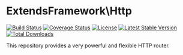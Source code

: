 # ExtendsFramework\Http
[![Build Status](https://travis-ci.org/extendsframework/extends-http.svg?branch=master)](https://travis-ci.org/extendsframework/extends-http)
[![Coverage Status](https://coveralls.io/repos/github/extendsframework/extends-http/badge.svg?branch=master)](https://coveralls.io/github/extendsframework/extends-http?branch=master)
[![License](https://poser.pugx.org/extendsframework/extends-http/license)](https://packagist.org/packages/extendsframework/extends-http)
[![Latest Stable Version](https://poser.pugx.org/extendsframework/extends-http/v/stable)](https://packagist.org/packages/extendsframework/extends-http)
[![Total Downloads](https://poser.pugx.org/extendsframework/extends-http/downloads)](https://packagist.org/packages/extendsframework/extends-http)

This repository provides a very powerful and flexible HTTP router.
